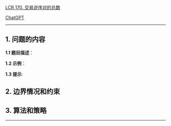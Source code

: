 [LCR 170. 交易逆序对的总数](https://leetcode.cn/problems/shu-zu-zhong-de-ni-xu-dui-lcof)

[ChatGPT](chat.openai.com)

---

## 1. 问题的内容
**1.1 题目描述**：

**1.2 示例**：

**1.3 提示**:

## 2. 边界情况和约束


## 3. 算法和策略

---


